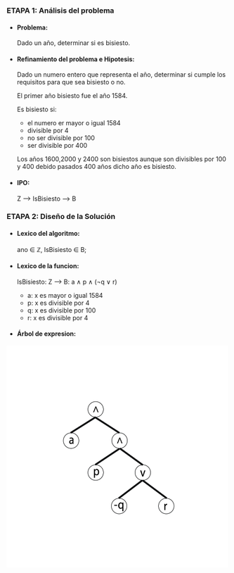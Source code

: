 ### ETAPA 1: Análisis del problema
* #### Problema: 
   Dado un año, determinar si es bisiesto.

* #### Refinamiento del problema e Hipotesis:

  Dado un numero entero que representa el año, determinar si cumple los requisitos para que sea bisiesto o no. 
  
  El primer año bisiesto fue el año 1584.
  
  Es bisiesto si: 
  - el numero er mayor o igual 1584
  - divisible por 4
  - no ser divisible por 100
  - ser divisible por 400
  
  Los años 1600,2000 y 2400 son bisiestos aunque son divisibles por 100 y 400 debido pasados 400 años dicho año es bisiesto.
  
* #### IPO: 
    Z --> IsBisiesto --> B


### ETAPA 2: Diseño de la Solución
* #### Lexico del algoritmo: 
   ano ∈ ℤ, IsBisiesto ∈ B;
   
   
* #### Lexico de la funcion:
    
    IsBisiesto: Z --> B: a ∧ p ∧ (¬q ∨ r) 
    
    - a: x es mayor o igual 1584
    - p: x es divisible por 4
    - q: x es divisible por 100
    - r: x es divisible por 4
    
* #### Árbol de expresion:
![](https://github.com/mdominguez01/AED/blob/master/Imagenes/03-Bisiesto/arbol.png)
    
